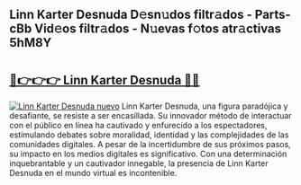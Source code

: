 ## Linn Karter Desnuda D𝚎sn𝚞dos filtr𝚊dos - Parts-cBb Vid𝚎os filtr𝚊dos - N𝚞evas f𝚘tos atr𝚊ctivas 5hM8Y

# <h2><a href="http://mb8ni9m.tromn.icu/?c=Linn+Karter+Desnuda">🔗👉👉👉 Linn Karter Desnuda 🔗🔗</a></h2>

[![Linn Karter Desnuda nuevo](https://i.imgur.com/pEAQMta.gif)](http://mb8ni9m.tromn.icu/?c=Linn+Karter+Desnuda)
Linn Karter Desnuda, una figura paradójica y desafiante, se resiste a ser encasillada. Su innovador método de interactuar con el público en línea ha cautivado y enfurecido a los espectadores, estimulando debates sobre moralidad, identidad y las complejidades de las comunidades digitales. A pesar de la incertidumbre de sus próximos pasos, su impacto en los medios digitales es significativo. Con una determinación inquebrantable y un cautivador innegable, la presencia de Linn Karter Desnuda en el mundo virtual es incontenible.
